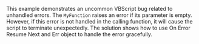 This example demonstrates an uncommon VBScript bug related to unhandled errors. The `MyFunction` raises an error if its parameter is empty. However, if this error is not handled in the calling function, it will cause the script to terminate unexpectedly. The solution shows how to use On Error Resume Next and Err object to handle the error gracefully.